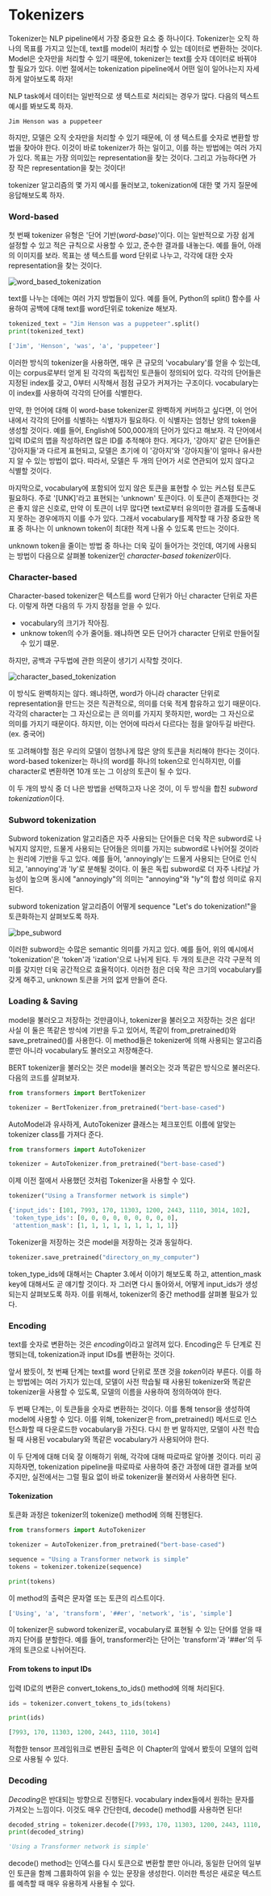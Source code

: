 # Tokenizers

Tokenizer는 NLP pipeline에서 가장 중요한 요소 중 하나이다.
Tokenizer는 오직 하나의 목표를 가지고 있는데, text를 model이 처리할 수 있는 데이터로 변환하는 것이다.
Model은 숫자만을 처리할 수 있기 때문에, tokenizer는 text를 숫자 데이터로 바꿔야할 필요가 있다.
이번 절에서는 tokenization pipeline에서 어떤 일이 일어나는지 자세하게 알아보도록 하자!

NLP task에서 데이터는 일반적으로 생 텍스트로 처리되는 경우가 많다. 다음의 텍스트 예시를 봐보도록 하자.

```
Jim Henson was a puppeteer
```

하지만, 모델은 오직 숫자만을 처리할 수 있기 때문에, 이 생 텍스트를 숫자로 변환할 방법을 찾아야 한다.
이것이 바로 tokenizer가 하는 일이고, 이를 하는 방법에는 여러 가지가 있다.
목표는 가장 의미있는 representation을 찾는 것이다. 그리고 가능하다면 가장 작은 representation을 찾는 것이다!

tokenizer 알고리즘의 몇 가지 예시를 둘러보고, tokenization에 대한 몇 가지 질문에 응답해보도록 하자.

### Word-based

첫 번째 tokenizer 유형은 '단어 기반(*word-base*)'이다.
이는 일반적으로 가장 쉽게 설정할 수 있고 적은 규칙으로 사용할 수 있고, 준수한 결과를 내놓는다.
예를 들어, 아래의 이미지를 보라. 목표는 생 텍스트를 word 단위로 나누고, 각각에 대한 숫자 representation을 찾는 것이다.

![word_based_tokenization](https://user-images.githubusercontent.com/80087878/218662904-9b3c65a4-b2d3-4abc-bbf3-d7967121f675.svg)

text를 나누는 데에는 여러 가지 방법들이 있다. 예를 들어, Python의 split() 함수를 사용하여 공백에 대해 text를 word단위로 tokenize 해보자.

``` python
tokenized_text = "Jim Henson was a puppeteer".split()
print(tokenized_text)
```

``` python
['Jim', 'Henson', 'was', 'a', 'puppeteer']
```

이러한 방식의 tokenizer을 사용하면, 매우 큰 규모의 'vocabulary'를 얻을 수 있는데, 이는 corpus로부터 얻게 된 각각의 독립적인 토큰들이 정의되어 있다.
각각의 단어들은 지정된 index를 갖고, 0부터 시작해서 점점 규모가 커져가는 구조이다.
vocabulary는 이 index를 사용하여 각각의 단어를 식별한다.

만약, 한 언어에 대해 이 word-base tokenizer로 완벽하게 커버하고 싶다면, 이 언어 내에서 각각의 단어를 식별하는 식별자가 필요하다.
이 식별자는 엄청난 양의 token을 생성할 것이다.
예를 들어, English에 500,000개의 단어가 있다고 해보자. 각 단어에서 입력 ID로의 맵을 작성하려면 많은 ID를 추적해야 한다.
게다가, '강아지' 같은 단어들은 '강아지들'과 다르게 표현되고, 모델은 초기에 이 '강아지'와 '강아지들'이 얼마나 유사한지 알 수 있는 방법이 없다.
따라서, 모델은 두 개의 단어가 서로 연관되어 있지 않다고 식별할 것이다.

마지막으로, vocabulary에 포함되어 있지 않은 토큰을 표현할 수 있는 커스텀 토큰도 필요하다. 
주로 '[UNK]'라고 표현되는 'unknown' 토큰이다.
이 토큰이 존재한다는 것은 좋지 않은 신호로, 만약 이 토큰이 너무 많다면 text로부터 유의미한 결과를 도출해내지 못하는 경우에까지 이를 수가 있다.
그래서 vocabulary를 제작할 때 가장 중요한 목표 중 하나는 이 unknown token이 최대한 적게 나올 수 있도록 만드는 것이다.

unknown token을 줄이는 방법 중 하나는 더욱 깊이 들어가는 것인데, 여기에 사용되는 방법이 다음으로 살펴볼 tokenizer인 *character-based tokenizer*이다.

### Character-based

Character-based tokenizer은 텍스트를 word 단위가 아닌 character 단위로 자른다. 이렇게 하면 다음의 두 가지 장점을 얻을 수 있다.
- vocabulary의 크기가 작아짐.
- unknow token의 수가 줄어듦. 왜냐하면 모든 단어가 character 단위로 만들어질 수 있기 떄문.

하지만, 공백과 구두법에 관한 의문이 생기기 시작할 것이다.

![character_based_tokenization](https://user-images.githubusercontent.com/80087878/218666493-bcb9928e-d229-4104-bccc-0c2adcad174b.svg)

이 방식도 완벽하지는 않다. 왜냐하면, word가 아니라 character 단위로 representation을 만드는 것은 직관적으로, 의미를 더욱 적게 함유하고 있기 때문이다.
각각의 character는 그 자신으로는 큰 의미를 가지지 못하지만, word는 그 자신으로 의미를 가지기 때문이다.
하지만, 이는 언어에 따라서 다르다는 점을 알아두길 바란다. (ex. 중국어)

또 고려해야할 점은 우리의 모델이 엄청나게 많은 양의 토큰을 처리해야 한다는 것이다. 
word-based tokenizer는 하나의 word를 하나의 token으로 인식하지만, 이를 character로 변환하면 10개 또는 그 이상의 토큰이 될 수 있다.

이 두 개의 방식 중 더 나은 방법을 선택하고자 나온 것이, 이 두 방식을 합친 *subword tokenization*이다.

### Subword tokenization

Subword tokenization 알고리즘은 자주 사용되는 단어들은 더욱 작은 subword로 나눠지지 않지만, 드물게 사용되는 단어들은 의미를 가지는 subword로 나뉘어질 것이라는 원리에 기반을 두고 있다.
예를 들어, 'annoyingly'는 드물게 사용되는 단어로 인식되고, 'annoying'과 'ly'로 분해될 것이다.
이 둘은 독립 subword로 더 자주 나타날 가능성이 높으며 동시에 "annoyingly"의 의미는 "annoying"와 "ly"의 합성 의미로 유지된다.

subword tokenization 알고리즘이 어떻게 sequence "Let's do tokenization!"을 토큰화하는지 살펴보도록 하자.

![bpe_subword](https://user-images.githubusercontent.com/80087878/218668473-828c2ace-1018-4fa5-a1d4-aec82cfc5a05.svg)

이러한 subword는 수많은 semantic 의미를 가지고 있다.
예를 들어, 위의 예시에서 'tokenization'은 'token'과 'ization'으로 나뉘게 된다. 
두 개의 토큰은 각각 구문적 의미를 갖지만 더욱 공간적으로 효율적이다.
이러한 점은 더욱 작은 크기의 vocabulary를 갖게 해주고, unknown 토큰을 거의 없게 만들어 준다.

### Loading & Saving

model을 불러오고 저장하는 것만큼이나, tokenizer을 불러오고 저장하는 것은 쉽다!
사실 이 둘은 똑같은 방식에 기반을 두고 있어서, 똑같이 from_pretrained()와 save_pretrained()를 사용한다.
이 method들은 tokenizer에 의해 사용되는 알고리즘 뿐만 아니라 vocabulary도 불러오고 저장해준다.

BERT tokenizer을 불러오는 것은 model을 불러오는 것과 똑같은 방식으로 불러온다. 다음의 코드를 살펴보자.

``` python
from transformers import BertTokenizer

tokenizer = BertTokenizer.from_pretrained("bert-base-cased")
```

AutoModel과 유사하게, AutoTokenizer 클래스는 체크포인트 이름에 알맞는 tokenizer class를 가져다 준다.

``` python
from transformers import AutoTokenizer

tokenizer = AutoTokenizer.from_pretrained("bert-base-cased")
```

이제 이전 절에서 사용했던 것처럼 Tokenizer을 사용할 수 있다.

``` python
tokenizer("Using a Transformer network is simple")
```

``` python
{'input_ids': [101, 7993, 170, 11303, 1200, 2443, 1110, 3014, 102],
 'token_type_ids': [0, 0, 0, 0, 0, 0, 0, 0, 0],
 'attention_mask': [1, 1, 1, 1, 1, 1, 1, 1, 1]}
```

Tokenizer을 저장하는 것은 model을 저장하는 것과 동일하다.

``` python
tokenizer.save_pretrained("directory_on_my_computer")
```

token_type_ids에 대해서는 Chapter 3.에서 이야기 해보도록 하고, attention_mask key에 대해서도 곧 얘기할 것이다.
자 그러면 다시 돌아와서, 어떻게 input_ids가 생성되는지 살펴보도록 하자. 이를 위해서, tokenizer의 중간 method를 살펴볼 필요가 있다.

### Encoding

text를 숫자로 변환하는 것은 *encoding*이라고 알려져 있다. Encoding은 두 단계로 진행되는데, tokenization과 input IDs를 변환하는 것이다.

앞서 봤듯이, 첫 번째 단계는 text를 word 단위로 쪼갠 것을 *token*이라 부른다.
이를 하는 방법에는 여러 가지가 있는데, 모델이 사전 학습될 때 사용된 tokenizer와 똑같은 tokenizer을 사용할 수 있도록, 모델의 이름을 사용하여 정의하여야 한다.

두 번째 단계는, 이 토큰들을 숫자로 변환하는 것이다. 이를 통해 tensor을 생성하여 model에 사용할 수 있다.
이를 위해, tokenizer은 from_pretrained() 메서드로 인스턴스화할 때 다운로드한 vocabulary을 가진다.
다시 한 번 말하지만, 모델이 사전 학습될 때 사용된 vocabulary와 똑같은 vocabulary가 사용되어야 한다.

이 두 단계에 대해 더욱 잘 이해하기 위해, 각각에 대해 따로따로 알아볼 것이다.
미리 공지하자면, tokenization pipeline을 따로따로 사용하여 중간 과정에 대한 결과를 보여주지만, 실전에서는 그럴 필요 없이 바로 tokenizer을 불러와서 사용하면 된다.

#### Tokenization

토큰화 과정은 tokenizer의 tokenize() method에 의해 진행된다.

``` python
from transformers import AutoTokenizer

tokenizer = AutoTokenizer.from_pretrained("bert-base-cased")

sequence = "Using a Transformer network is simple"
tokens = tokenizer.tokenize(sequence)

print(tokens)
```

이 method의 출력은 문자열 또는 토큰의 리스트이다.

``` python
['Using', 'a', 'transform', '##er', 'network', 'is', 'simple']
```

이 tokenizer은 subword tokenizer로, vocabulary로 표현될 수 있는 단어를 얻을 때까지 단어를 분할한다.
예를 들어, transformer라는 단어는 'transform'과 '##er'의 두 개의 토큰으로 나뉘어진다.

#### From tokens to input IDs

입력 ID로의 변환은 convert_tokens_to_ids() method에 의해 처리된다.

``` python
ids = tokenizer.convert_tokens_to_ids(tokens)

print(ids)
```

``` python
[7993, 170, 11303, 1200, 2443, 1110, 3014]
```

적합한 tensor 프레임워크로 변환된 출력은 이 Chapter의 앞에서 봤듯이 모델의 입력으로 사용될 수 있다.

### Decoding

*Decoding*은 반대되는 방향으로 진행된다.
vocabulary index들에서 원하는 문자를 가져오는 느낌이다.
이것도 매우 간단한데, decode() method를 사용하면 된다!

``` python
decoded_string = tokenizer.decode([7993, 170, 11303, 1200, 2443, 1110, 3014])
print(decoded_string)
```

``` python
'Using a Transformer network is simple'
```

decode() method는 인덱스를 다시 토큰으로 변환할 뿐만 아니라, 동일한 단어의 일부인 토큰을 함께 그룹화하여 읽을 수 있는 문장을 생성한다.
이러한 특성은 새로운 텍스트를 예측할 때 매우 유용하게 사용될 수 있다.
